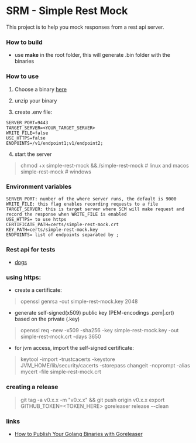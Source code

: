 # SRM - Simple Rest Mock
This project is to help you mock responses from a rest api server.    

### How to build
- use **make** in the root folder, this will generate .bin folder with the binaries
  
### How to use
1. Choose a binary [here](https://github.com/hfantin/simple-rest-mock/releases)   

2. unzip your binary
3. create .env file: 
```
SERVER_PORT=9443
TARGET_SERVER=<YOUR_TARGET_SERVER>
WRITE_FILE=false
USE_HTTPS=false
ENDPOINTS=/v1/endpoint1;v1/endpoint2;
```
4. start the server
> chmod +x simple-rest-mock &&./simple-rest-mock # linux and macos
> simple-rest-mock # windows

### Environment variables
```
SERVER_PORT: number of the where server runs, the default is 9000   
WRITE_FILE: this flag enables recording requests to a file   
TARGET_SERVER: this is target server where SCM will make request and record the response when WRITE_FILE is enabled
USE_HTTPS= to use https 
CERTIFICATE_PATH=certs/simple-rest-mock.crt
KEY_PATH=certs/simple-rest-mock.key
ENDPOINTS= list of endpoints separated by ;
```

### Rest api for tests
- [dogs](https://dog.ceo/api/breeds/image/random)

### using https: 
- create a certificate: 
> openssl genrsa -out simple-rest-mock.key 2048
- generate self-signed(x509) public key (PEM-encodings .pem|.crt) based on the private (.key)
> openssl req -new -x509 -sha256 -key simple-rest-mock.key -out simple-rest-mock.crt -days 3650
- for jvm access, import the self-signed certificate: 
> keytool -import -trustcacerts -keystore JVM_HOME/lib/security/cacerts -storepass changeit -noprompt -alias mycert -file simple-rest-mock.crt


### creating a release
> git tag -a v0.x.x -m "v0.x.x" && git push origin v0.x.x
> export GITHUB_TOKEN=<TOKEN_HERE>
> goreleaser release --clean 

### links
- [How to Publish Your Golang Binaries with Goreleaser](https://www.kosli.com/blog/how-to-publish-your-golang-binaries-with-goreleaser/)